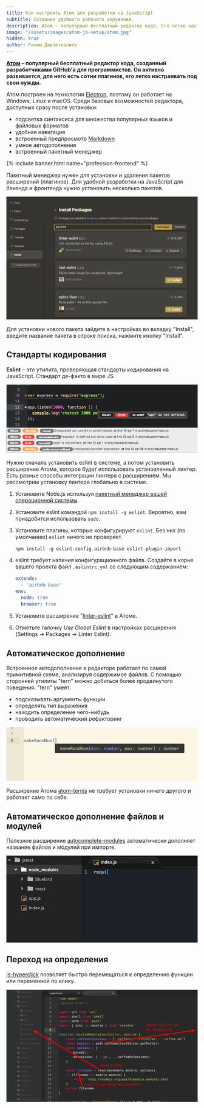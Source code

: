 ```yaml
---
title: Как настроить Atom для разработки на JavaScript
subtitle: Создание удобного рабочего окружения.
description: Atom – популярный бесплатный редактор кода. Его легко настраивать и расширять под разные задачи и условия.
image: "/assets/images/atom-js-setup/atom.jpg"
hidden: true
author: Рахим Давлеткалиев
---
```


**[Атом](https://atom.io/) – популярный бесплатный редактор кода, созданный разработчиками GitHub'а для программистов. Он активно развивается, для него есть сотни плагинов, его легко настраивать под свои нужды.**

Атом построен на технологии [Electron](https://electron.atom.io/), поэтому он работает на Windows, Linux и macOS. Среди базовых возможностей редактора, доступных сразу после установки:

- подсветка синтаксиса для множества популярных языков и файловых форматов
- удобная навигация
- встроенный предпросмотр [Markdown](/markdown/)
- умное автодополнение
- встроенный пакетный менеджер

{% include banner.html name="profession-frontend" %}

Пакетный менеджер нужен для установки и удаления пакетов расширений (плагинов). Для удобной разработки на JavaScript для бэкенда и фронтенда нужно установить несколько пакетов.

![install package in atom](/assets/images/atom-js-setup/eslint.png)

Для установки нового пакета зайдите в настройках во вкладку "Install", введите название пакета в строке поиска, нажмите кнопку "Install".

## Стандарты кодирования

**Eslint** – это утилита, проверяющая стандарты кодирования на JavaScript. Стандарт де-факто в мире JS.

![eslint atom](/assets/images/atom-js-setup/eslint-atom.png)

Нужно сначала установить eslint в системе, а потом установить расширение Атома, которое будет использовать установленный линтер. Есть разные способы интеграции линтера с расширением. Мы рассмотрим установку линтера глобально в системе.

1. Установите Node.js используя [пакетный менеджер вашей операционной системы](https://nodejs.org/en/download/package-manager/).
2. Установите eslint командой `npm install -g eslint`. Вероятно, вам понадобится использовать `sudo`.
3. Установите плагины, которые конфигурируют `eslint`. Без них (по умолчанию) `eslint` ничего не проверяет.
	```shell
	npm install -g eslint-config-airbnb-base eslint-plugin-import
	```
1. eslint требует наличия конфигурационного файла. Создайте в корне вашего проекта файл `.eslintrc.yml` со следующим содержанием:

	```yml
	extends:
	  - 'airbnb-base'
	env:
	  node: true
	  browser: true
	```
1. Установите расширение "[linter-eslint](https://atom.io/packages/linter-eslint)" в Атоме.
1. Отметьте галочку *Use Global Eslint* в настройках расширения (Settings -> Packages -> Linter Eslint).

## Автоматическое дополнение

Встроенное автодополнение в редакторе работает по самой примитивной схеме, анализируя содержимое файлов. С помощью сторонней утилиты "tern" можно добиться более продвинутого поведения. "tern" умеет:

- подсказывать аргументы функции
- определять тип выражения
- находить определение чего-нибудь
- проводить автоматический рефакторинг

![tern js](/assets/images/atom-js-setup/tern.png)

Расширение Атома [atom-ternjs](https://atom.io/packages/atom-ternjs) не требует установки ничего другого и работает само по себе.

## Автоматическое дополнение файлов и модулей

Полезное расширение [autocomplete-modules](https://atom.io/packages/autocomplete-modules) автоматически дополняет название файлов и модулей при импорте.

![autocomplete-modules](/assets/images/atom-js-setup/autocomplete-modules.gif)

## Переход на определения

[js-hyperclick](https://atom.io/packages/js-hyperclick) позволяет быстро перемещаться к определению функции или переменной по клику.

![js-hyperclick](/assets/images/atom-js-setup/js_hyperclick.png)

